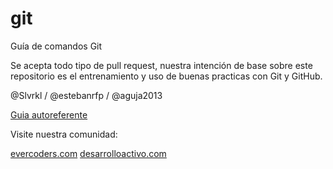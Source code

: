 git
===

Guía de comandos Git

Se acepta todo tipo de pull request, nuestra intención de base sobre este repositorio es el entrenamiento y uso de buenas practicas con Git y GitHub. 

@Slvrkl / @estebanrfp / @aguja2013

[Guia autoreferente](http://evercoders.github.io/git/)

Visite nuestra comunidad:

[evercoders.com](http://evercoders.com)
[desarrolloactivo.com](https://desarrolloactivo.com)
